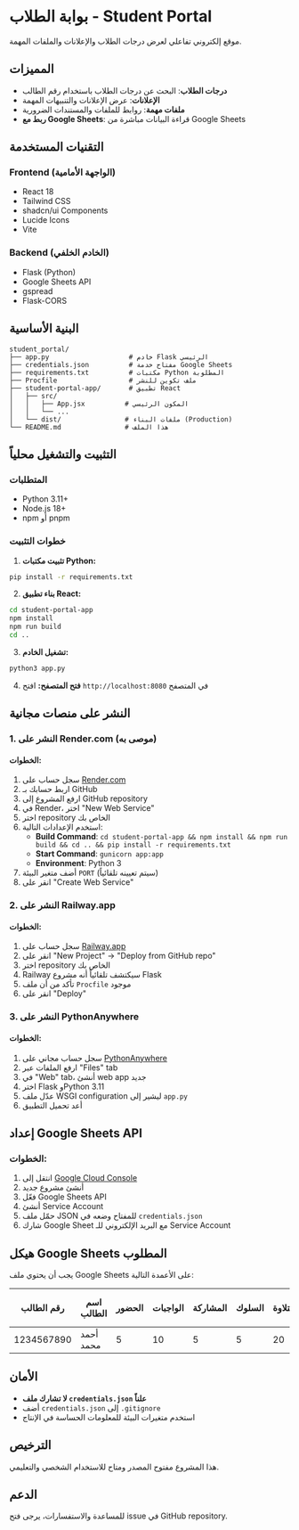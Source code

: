 # بوابة الطلاب - Student Portal

موقع إلكتروني تفاعلي لعرض درجات الطلاب والإعلانات والملفات المهمة.

## المميزات

- **درجات الطلاب**: البحث عن درجات الطلاب باستخدام رقم الطالب
- **الإعلانات**: عرض الإعلانات والتنبيهات المهمة
- **ملفات مهمة**: روابط للملفات والمستندات الضرورية
- **ربط مع Google Sheets**: قراءة البيانات مباشرة من Google Sheets

## التقنيات المستخدمة

### Frontend (الواجهة الأمامية)
- React 18
- Tailwind CSS
- shadcn/ui Components
- Lucide Icons
- Vite

### Backend (الخادم الخلفي)
- Flask (Python)
- Google Sheets API
- gspread
- Flask-CORS

## البنية الأساسية

```
student_portal/
├── app.py                    # خادم Flask الرئيسي
├── credentials.json          # مفتاح خدمة Google Sheets
├── requirements.txt          # مكتبات Python المطلوبة
├── Procfile                  # ملف تكوين للنشر
├── student-portal-app/       # تطبيق React
│   ├── src/
│   │   ├── App.jsx          # المكون الرئيسي
│   │   └── ...
│   └── dist/                # ملفات البناء (Production)
└── README.md                # هذا الملف
```

## التثبيت والتشغيل محلياً

### المتطلبات
- Python 3.11+
- Node.js 18+
- npm أو pnpm

### خطوات التثبيت

1. **تثبيت مكتبات Python:**
```bash
pip install -r requirements.txt
```

2. **بناء تطبيق React:**
```bash
cd student-portal-app
npm install
npm run build
cd ..
```

3. **تشغيل الخادم:**
```bash
python3 app.py
```

4. **فتح المتصفح:**
افتح `http://localhost:8080` في المتصفح

## النشر على منصات مجانية

### 1. النشر على Render.com (موصى به)

#### الخطوات:
1. سجل حساب على [Render.com](https://render.com)
2. اربط حسابك بـ GitHub
3. ارفع المشروع إلى GitHub repository
4. في Render، اختر "New Web Service"
5. اختر repository الخاص بك
6. استخدم الإعدادات التالية:
   - **Build Command**: `cd student-portal-app && npm install && npm run build && cd .. && pip install -r requirements.txt`
   - **Start Command**: `gunicorn app:app`
   - **Environment**: Python 3
7. أضف متغير البيئة `PORT` (سيتم تعيينه تلقائياً)
8. انقر على "Create Web Service"

### 2. النشر على Railway.app

#### الخطوات:
1. سجل حساب على [Railway.app](https://railway.app)
2. انقر على "New Project" → "Deploy from GitHub repo"
3. اختر repository الخاص بك
4. Railway سيكتشف تلقائياً أنه مشروع Flask
5. تأكد من أن ملف `Procfile` موجود
6. انقر على "Deploy"

### 3. النشر على PythonAnywhere

#### الخطوات:
1. سجل حساب مجاني على [PythonAnywhere](https://www.pythonanywhere.com)
2. ارفع الملفات عبر "Files" tab
3. في "Web" tab، أنشئ web app جديد
4. اختر Flask وPython 3.11
5. عدّل ملف WSGI configuration ليشير إلى `app.py`
6. أعد تحميل التطبيق

## إعداد Google Sheets API

### الخطوات:
1. انتقل إلى [Google Cloud Console](https://console.cloud.google.com)
2. أنشئ مشروع جديد
3. فعّل Google Sheets API
4. أنشئ Service Account
5. حمّل ملف JSON للمفتاح وضعه في `credentials.json`
6. شارك Google Sheet مع البريد الإلكتروني للـ Service Account

## هيكل Google Sheets المطلوب

يجب أن يحتوي ملف Google Sheets على الأعمدة التالية:

| رقم الطالب | اسم الطالب | الحضور | الواجبات | المشاركة | السلوك | التلاوة | الاختبار القصير | الحفظ | اختبار نهاية الفترة |
|------------|------------|--------|---------|----------|--------|--------|----------------|------|-------------------|
| 1234567890 | أحمد محمد  | 5      | 10      | 5        | 5      | 20     | 10             | 20   | 25                |

## الأمان

- **لا تشارك ملف `credentials.json` علناً**
- أضف `credentials.json` إلى `.gitignore`
- استخدم متغيرات البيئة للمعلومات الحساسة في الإنتاج

## الترخيص

هذا المشروع مفتوح المصدر ومتاح للاستخدام الشخصي والتعليمي.

## الدعم

للمساعدة والاستفسارات، يرجى فتح issue في GitHub repository.
